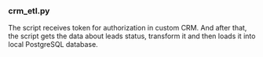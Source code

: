 ### crm_etl.py

The script receives token for authorization in custom CRM. And after that, the script gets the data about leads status, transform it and then loads it into local PostgreSQL database.